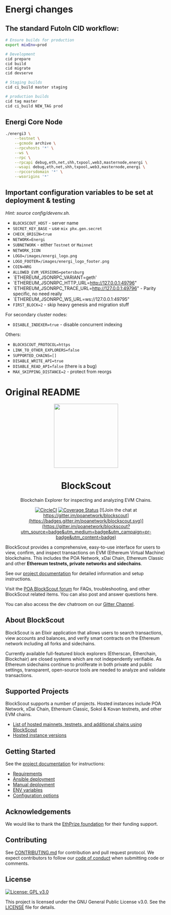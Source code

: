 
# Energi changes

## The standard FutoIn CID workflow:

```bash
# Ensure builds for production
export mixEnv=prod

# Development
cid prepare
cid build
cid migrate
cid devserve

# Staging builds
cid ci_build master staging

# production builds
cid tag master
cid ci_build NEW_TAG prod
```

## Energi Core Node

```bash
./energi3 \
    --testnet \
    --gcmode archive \
    --rpcvhosts '*' \
    --ws \
    --rpc \
    --rpcapi debug,eth,net,shh,txpool,web3,masternode,energi \
    --wsapi debug,eth,net,shh,txpool,web3,masternode,energi \
    --rpccorsdomain '*' \
    --wsorigins '*'
```

## Important configuration variables to be set at deployment & testing

*Hint: source config/devenv.sh.*

* `BLOCKSCOUT_HOST` - server name
* `SECRET_KEY_BASE` - use `mix phx.gen.secret`
* `CHECK_ORIGIN=true`
* `NETWORK=Energi`
* `SUBNETWORK` - either `Testnet` or `Mainnet`
* `NETWORK_ICON`
* `LOGO=/images/energi_logo.png`
* `LOGO_FOOTER=/images/energi_logo_footer.png`
* `COIN=NRG`
* `ALLOWED_EVM_VERSIONS=petersburg`
* `ETHEREUM_JSONRPC_VARIANT=geth'
* `ETHEREUM_JSONRPC_HTTP_URL=http://127.0.0.1:49796"
* `ETHEREUM_JSONRPC_TRACE_URL=http://127.0.0.1:49796" - Parity specific, no need really
* `ETHEREUM_JSONRPC_WS_URL=ws://127.0.0.1:49795"
* `FIRST_BLOCK=2` - skip heavy genesis and migration stuff

For secondary cluster nodes:

* `DISABLE_INDEXER=true` - disable concurrent indexing

Others:

* `BLOCKSCOUT_PROTOCOL=https`
* `LINK_TO_OTHER_EXPLORERS=false`
* `SUPPORTED_CHAINS=[]`
* `DISABLE_WRITE_API=true`
* `DISABLE_READ_API=false` (there is a bug)
* `MAX_SKIPPING_DISTANCE=2` - protect from reorgs


# Original README

<p align="center">
  <a href="https://blockscout.com">
    <img width="200" src="https://blockscout.com/poa/core/android-chrome-192x192.png" \>
  </a>
</p>

<h1 align="center">BlockScout</h1>
<p align="center">Blockchain Explorer for inspecting and analyzing EVM Chains.</p>
<div align="center">

[![CircleCI](https://circleci.com/gh/poanetwork/blockscout.svg?style=svg&circle-token=f8823a3d0090407c11f87028c73015a331dbf604)](https://circleci.com/gh/poanetwork/blockscout) [![Coverage Status](https://coveralls.io/repos/github/poanetwork/blockscout/badge.svg?branch=master)](https://coveralls.io/github/poanetwork/blockscout?branch=master) [![Join the chat at https://gitter.im/poanetwork/blockscout](https://badges.gitter.im/poanetwork/blockscout.svg)](https://gitter.im/poanetwork/blockscout?utm_source=badge&utm_medium=badge&utm_campaign=pr-badge&utm_content=badge)

</div>

BlockScout provides a comprehensive, easy-to-use interface for users to view, confirm, and inspect transactions on EVM (Ethereum Virtual Machine) blockchains. This includes the POA Network, xDai Chain, Ethereum Classic and other **Ethereum testnets, private networks and sidechains**.

See our [project documentation](https://docs.blockscout.com/) for detailed information and setup instructions.

Visit the [POA BlockScout forum](https://forum.poa.network/c/blockscout) for FAQs, troubleshooting, and other BlockScout related items. You can also post and answer questions here.

You can also access the dev chatroom on our [Gitter Channel](https://gitter.im/poanetwork/blockscout).

## About BlockScout

BlockScout is an Elixir application that allows users to search transactions, view accounts and balances, and verify smart contracts on the Ethereum network including all forks and sidechains.

Currently available full-featured block explorers (Etherscan, Etherchain, Blockchair) are closed systems which are not independently verifiable.  As Ethereum sidechains continue to proliferate in both private and public settings, transparent, open-source tools are needed to analyze and validate transactions.

## Supported Projects

BlockScout supports a number of projects. Hosted instances include POA Network, xDai Chain, Ethereum Classic, Sokol & Kovan testnets, and other EVM chains. 

- [List of hosted mainnets, testnets, and additional chains using BlockScout](https://docs.blockscout.com/for-projects/supported-projects)
- [Hosted instance versions](https://docs.blockscout.com/about/use-cases/hosted-blockscout)


## Getting Started

See the [project documentation](https://docs.blockscout.com/) for instructions:
- [Requirements](https://docs.blockscout.com/for-developers/information-and-settings/requirements)
- [Ansible deployment](https://docs.blockscout.com/for-developers/ansible-deployment)
- [Manual deployment](https://docs.blockscout.com/for-developers/manual-deployment)
- [ENV variables](https://docs.blockscout.com/for-developers/information-and-settings/env-variables)
- [Configuration options](https://docs.blockscout.com/for-developers/configuration-options)


## Acknowledgements

We would like to thank the [EthPrize foundation](http://ethprize.io/) for their funding support.

## Contributing

See [CONTRIBUTING.md](CONTRIBUTING.md) for contribution and pull request protocol. We expect contributors to follow our [code of conduct](CODE_OF_CONDUCT.md) when submitting code or comments.

## License

[![License: GPL v3.0](https://img.shields.io/badge/License-GPL%20v3-blue.svg)](https://www.gnu.org/licenses/gpl-3.0)

This project is licensed under the GNU General Public License v3.0. See the [LICENSE](LICENSE) file for details.
